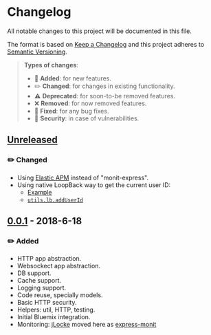 # Changelog

All notable changes to this project will be documented in this file.

The format is based on [Keep a Changelog](http://keepachangelog.com/en/1.0.0/)
and this project adheres to [Semantic Versioning](http://semver.org/spec/v2.0.0.html).

> **Types of changes**:
>
> - 🎉 **Added**: for new features.
> - ✏️ **Changed**: for changes in existing functionality.
> - ⚠️ **Deprecated**: for soon-to-be removed features.
> - ❌ **Removed**: for now removed features.
> - 🐛 **Fixed**: for any bug fixes.
> - 👾 **Security**: in case of vulnerabilities.

## [Unreleased]

### ✏️ Changed

- Using [Elastic APM](https://www.elastic.co/solutions/apm) instead of "monit-express".
- Using native LoopBack way to get the current user ID:
  - [Example](https://github.com/IBMResearch/hume/blob/master/example/server/models/cat.js#L27)
  - [`utils.lb.addUserId`](https://github.com/IBMResearch/hume/tree/master/packages/hume-utils#async-lbadduseridmodel---null)

## [0.0.1] - 2018-6-18

### ✏️ Added

- HTTP app abstraction.
- Websockect app abstraction.
- DB support.
- Cache support.
- Logging support.
- Code reuse, specially models.
- Basic HTTP security.
- Helpers: util, HTTP, testing.
- Initial Bluemix integration.
- Monitoring: [jLocke](https://github.com/IBMResearch/jlocke) moved here as [express-monit](packages/hume-express-monit)

[unreleased]: https://github.com/IBMResearch/hume/compare/v0.0.1...HEAD
[0.0.1]: https://github.com/IBMResearch/hume/compare/40ae2fa5b031c2c3edd9981503f2cc7b08eb8d28...v0.0.1

